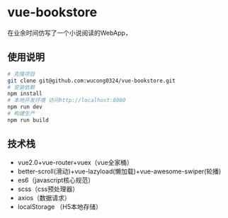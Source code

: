# vue-bookstore

在业余时间仿写了一个小说阅读的WebApp，


## 使用说明

``` bash
# 克隆项目
git clone git@github.com:wucong0324/vue-bookstore.git
# 安装依赖
npm install
# 本地开发环境 访问http://localhost:8080
npm run dev
# 构建生产
npm run build
```


## 技术栈
- vue2.0+vue-router+vuex（vue全家桶）
- better-scroll(滑动)+vue-lazyload(懒加载)+vue-awesome-swiper(轮播)
- es6（javascript核心规范）
- scss（css预处理器）
- axios（数据请求）
- localStorage （H5本地存储）